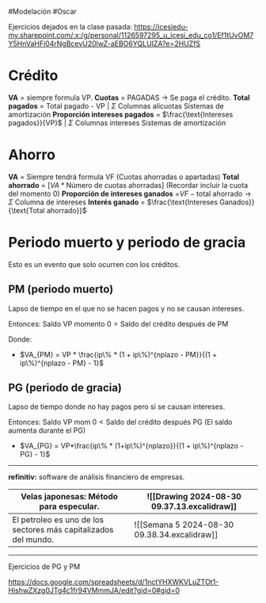 #Modelación #Oscar 

Ejercicios dejados en la clase pasada:
https://icesiedu-my.sharepoint.com/:x:/g/personal/1126597295_u_icesi_edu_co1/Ef1tUvOM7Y5HnVaHFi04rNgBcevU20lwZ-aEBO6YQLUIZA?e=2HUZfS

# Crédito

**VA** = siempre formula VP.
**Cuotas** = PAGADAS -> Se paga el crédito.
**Total pagados** = Total pagado  - VP | $\Sigma$ Columnas alícuotas Sistemas de amortización
**Proporción intereses pagados** = $\frac{\text{Intereses pagados}}{VP}$ | $\Sigma$ Columnas intereses Sistemas de amortización

# Ahorro

**VA** = Siempre tendrá formula VF (Cuotas ahorradas o apartadas)
**Total ahorrado** = $[VA * \text{Número de cuotas ahorradas}]$ (Recordar incluir la cuota del momento 0)
**Proporción de intereses ganados** =$VF - \text{total ahorrado} \rightarrow \Sigma \ \text{Columna de intereses}$
**Interés ganado** = $\frac{\text{Intereses Ganados}}{\text{Total ahorrado}}$

# Periodo muerto y periodo de gracia
Esto es un evento que solo ocurren con los créditos.
## PM (periodo muerto)
Lapso de tiempo en el que no se hacen pagos y no se causan intereses.

Entonces:
$\text{Saldo VP momento 0} = \text{Saldo del crédito después de PM}$

Donde:
- $VA_{PM} = VP * \frac{ip\% * (1 + ip\%)^{nplazo - PM}}{(1 + ip\%)^{nplazo - PM} - 1}$
## PG (periodo de gracia)
Lapso de tiempo donde no hay pagos pero si se causan intereses.

Entonces:
$\text{Saldo VP mom 0} < \text{Saldo del crédito después PG}$
(El saldo aumenta durante el PG)

- $VA_{PG} = VP*\frac{ip\% * (1+ip\%)^{nplazo}}{(1 + ip\%)^{nplazo - PG} - 1}$

---

**refinitiv:** software de análisis financiero de empresas.

| **Velas japonesas:** Método para especular.                     | ![[Drawing 2024-08-30 09.37.13.excalidraw]]  |
| --------------------------------------------------------------- | -------------------------------------------- |
| El petroleo es uno de los sectores más capitalizados del mundo. | ![[Semana 5 2024-08-30 09.38.34.excalidraw]] |

---

Ejercicios de PG y PM

https://docs.google.com/spreadsheets/d/1nctYHXWKVLuZTOt1-HishwZXzg0JTg4c1fr94VMmmJA/edit?gid=0#gid=0

